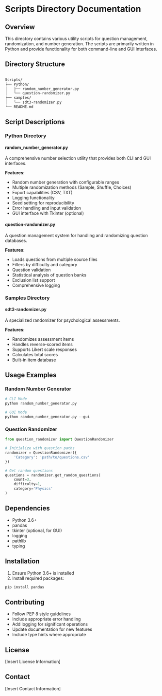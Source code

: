 # Scripts Directory Documentation

## Overview

This directory contains various utility scripts for question management, randomization, and number generation. The scripts are primarily written in Python and provide functionality for both command-line and GUI interfaces.

## Directory Structure

```bash

Scripts/
├── Python/
│   ├── random_number_generator.py
│   └── question-randomizer.py
├── samples/
│   └── sdt3-randomizer.py
└── README.md

```

## Script Descriptions

### Python Directory

#### random_number_generator.py

A comprehensive number selection utility that provides both CLI and GUI interfaces.

**Features:**

- Random number generation with configurable ranges
- Multiple randomization methods (Sample, Shuffle, Choices)
- Export capabilities (CSV, TXT)
- Logging functionality
- Seed setting for reproducibility
- Error handling and input validation
- GUI interface with Tkinter (optional)

#### question-randomizer.py

A question management system for handling and randomizing question databases.

**Features:**

- Loads questions from multiple source files
- Filters by difficulty and category
- Question validation
- Statistical analysis of question banks
- Exclusion list support
- Comprehensive logging

### Samples Directory

#### sdt3-randomizer.py

A specialized randomizer for psychological assessments.

**Features:**

- Randomizes assessment items
- Handles reverse-scored items
- Supports Likert scale responses
- Calculates total scores
- Built-in item database

## Usage Examples

### Random Number Generator

```python
# CLI Mode
python random_number_generator.py

# GUI Mode
python random_number_generator.py --gui
```

### Question Randomizer

```python
from question_randomizer import QuestionRandomizer

# Initialize with question paths
randomizer = QuestionRandomizer({
    'Category': 'path/to/questions.csv'
})

# Get random questions
questions = randomizer.get_random_questions(
    count=3,
    difficulty=1,
    category='Physics'
)
```

## Dependencies

- Python 3.6+
- pandas
- tkinter (optional, for GUI)
- logging
- pathlib
- typing

## Installation

1. Ensure Python 3.6+ is installed
2. Install required packages:

```bash
pip install pandas
```

## Contributing

- Follow PEP 8 style guidelines
- Include appropriate error handling
- Add logging for significant operations
- Update documentation for new features
- Include type hints where appropriate

## License

[Insert License Information]

## Contact

[Insert Contact Information]

```


